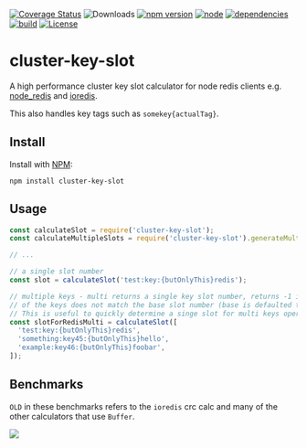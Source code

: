 [![Coverage Status](https://coveralls.io/repos/github/Salakar/cluster-key-slot/badge.svg?branch=master)](https://coveralls.io/github/Salakar/cluster-key-slot?branch=master)
![Downloads](https://img.shields.io/npm/dt/cluster-key-slot.svg)
[![npm version](https://img.shields.io/npm/v/cluster-key-slot.svg)](https://www.npmjs.com/package/cluster-key-slot)
[![node](https://img.shields.io/node/v/gh-badges.svg?maxAge=2592000)](https://github.com/Salakar/cluster-key-slot)
[![dependencies](https://img.shields.io/david/Salakar/cluster-key-slot.svg)](https://david-dm.org/Salakar/cluster-key-slot)
[![build](https://travis-ci.org/Salakar/cluster-key-slot.svg)](https://travis-ci.org/Salakar/cluster-key-slot)
[![License](https://img.shields.io/npm/l/cluster-key-slot.svg)](/LICENSE)

# cluster-key-slot

A high performance cluster key slot calculator for node redis clients e.g. [node_redis](https://github.com/NodeRedis/node_redis) and [ioredis](https://github.com/luin/ioredis).

This also handles key tags such as `somekey{actualTag}`.

## Install

Install with [NPM](https://npmjs.org/):

```
npm install cluster-key-slot
```

## Usage

```js
const calculateSlot = require('cluster-key-slot');
const calculateMultipleSlots = require('cluster-key-slot').generateMulti;

// ...

// a single slot number
const slot = calculateSlot('test:key:{butOnlyThis}redis');

// multiple keys - multi returns a single key slot number, returns -1 if any
// of the keys does not match the base slot number (base is defaulted to first keys slot)
// This is useful to quickly determine a singe slot for multi keys operations.
const slotForRedisMulti = calculateSlot([
  'test:key:{butOnlyThis}redis',
  'something:key45:{butOnlyThis}hello',
  'example:key46:{butOnlyThis}foobar',
]);
```

## Benchmarks

`OLD` in these benchmarks refers to the `ioredis` crc calc and many of the other calculators that use `Buffer`.

![](https://files.gitter.im/gosquared/redis-clustr/x8m8/blob)
